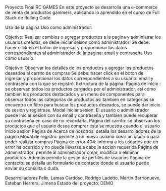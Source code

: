 Proyecto Final
RC GAMES
En este proyecto se desarrolla una e-commerce de venta de productos gammers, aplicando lo aprendido en el curso de Full Stack de Rolling Code.

Uso de la página
Uso como administrador:

Objetivo: Realizar cambios o agregar productos a la pagina y administrar los usuarios creados, se debe iniciar sesion como administrador.
Se debe: hacer click en el boton de ingresar y proporcionar los datos correspondientes al administrador de la pagina: email y contraseña
Uso como usuario:

Objetivo: Observar los detalles de los productos y agregar los productos deseados al carrito de compras
Se debe: hacer click en el boton de ingresar y proporcionar los datos correspondientes a su usuario: email y contraseña con la que se registró.
Extructura de la página:
Página de inicio : se observan todos los productos cargados por el administrador, asi como tambien los productos destacados y un menu de componentes para observar todos las categorias de productos asi tambien en categorias se encuentra un filtro para buscar los productos deseados, se puede dar inicio de sesion y registrase.
Modal iniciar sesion: El usuario o administrador puede iniciar sesion con su email y contraseña y tambien puede recuperar su contraseña en caso de no recordarla.
Página del carrito: se observan los productos que el usuario desea comprar esta se muestra cuando el usuario inicio sesion
Página de Acerca de nosotros: detalla los desarrolladores de la página
Modal de registro: permite a un nuevo usuario crear un usuario para poder realizar compras
Página de error 404: informa a los usuarios que un error ha ocurrido y no puede llevarse a cabo la accion requerida
Página de administrador: permite al administrador crear, modifica o eliminar productos. Además permite la gestio de perfiles de usuarios
Página de contacto: se detalla un formulario de contacto donde el usuario puede enviar su consulta o duda.

Desarrolladores
Felix, Lamas
Cardoso, Rodrigo
Ladetto, Martin
Barrionuevo, Esteban
Herrera, Jimena
Estado del proyecto: DEMO
